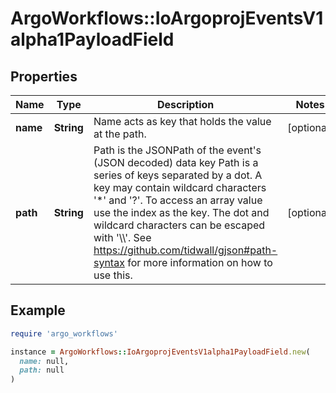 # ArgoWorkflows::IoArgoprojEventsV1alpha1PayloadField

## Properties

| Name | Type | Description | Notes |
| ---- | ---- | ----------- | ----- |
| **name** | **String** | Name acts as key that holds the value at the path. | [optional] |
| **path** | **String** | Path is the JSONPath of the event&#39;s (JSON decoded) data key Path is a series of keys separated by a dot. A key may contain wildcard characters &#39;*&#39; and &#39;?&#39;. To access an array value use the index as the key. The dot and wildcard characters can be escaped with &#39;\\\\&#39;. See https://github.com/tidwall/gjson#path-syntax for more information on how to use this. | [optional] |

## Example

```ruby
require 'argo_workflows'

instance = ArgoWorkflows::IoArgoprojEventsV1alpha1PayloadField.new(
  name: null,
  path: null
)
```


